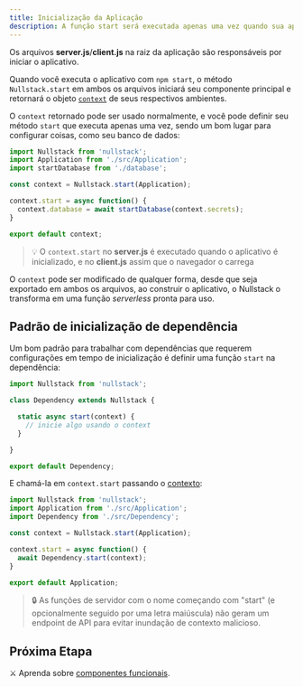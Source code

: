 ```yaml
---
title: Inicialização da Aplicação
description: A função start será executada apenas uma vez quando sua aplicação for carregada e é um bom lugar para configurar seu contexto
---
```


Os arquivos **server.js**/**client.js** na raiz da aplicação são responsáveis por iniciar o aplicativo.

Quando você executa o aplicativo com `npm start`, o método `Nullstack.start` em ambos os arquivos iniciará seu componente principal e retornará o objeto [`context`](/pt-br/contexto) de seus respectivos ambientes.

O `context` retornado pode ser usado normalmente, e você pode definir seu método `start` que executa apenas uma vez, sendo um bom lugar para configurar coisas, como seu banco de dados:

```jsx
import Nullstack from 'nullstack';
import Application from './src/Application';
import startDatabase from './database';

const context = Nullstack.start(Application);

context.start = async function() {
  context.database = await startDatabase(context.secrets);
}

export default context;
```

> 💡 O `context.start` no **server.js** é executado quando o aplicativo é inicializado, e no **client.js** assim que o navegador o carrega

O `context` pode ser modificado de qualquer forma, desde que seja exportado em ambos os arquivos, ao construir o aplicativo, o Nullstack o transforma em uma função *serverless* pronta para uso.

## Padrão de inicialização de dependência

Um bom padrão para trabalhar com dependências que requerem configurações em tempo de inicialização é definir uma função `start` na dependência:

```jsx
import Nullstack from 'nullstack';

class Dependency extends Nullstack {

  static async start(context) {
    // inicie algo usando o context
  }

}

export default Dependency;
```

E chamá-la em `context.start` passando o [contexto](/pt-br/contexto):

```jsx
import Nullstack from 'nullstack';
import Application from './src/Application';
import Dependency from './src/Dependency';

const context = Nullstack.start(Application);

context.start = async function() {
  await Dependency.start(context);
}

export default Application;
```

> 🔒 As funções de servidor com o nome começando com "start" (e opcionalmente seguido por uma letra maiúscula) não geram um endpoint de API para evitar inundação de contexto malicioso.

## Próxima Etapa

⚔ Aprenda sobre [componentes funcionais](/pt-br/componentes-funcionais).
